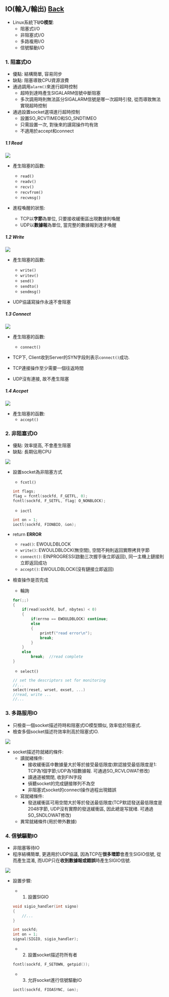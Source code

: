 ## IO(輸入/輸出)	[Back](./../OS.md)

- Linux系統下**I/O模型**:
	- 阻塞式I/O
	- 非阻塞式I/O
	- 多路複用I/O
	- 信號驅動I/O

### 1. 阻塞式IO

- 優點: 結構簡單, 容易同步
- 缺點: 阻塞導致CPU資源浪費
- 通過調用```alarm()```來進行超時控制
	- 超時到達時產生SIGALARM信號中斷阻塞
	- 多次調用時則無法區分SIGALARM信號是哪一次超時引發, 從而導致無法實現超時控制
- 通過設置socket選項進行超時控制
	- 設置SO_RCVTIMEO和SO_SNDTIMEO
	- 只需設置一次, 對後來的讀寫操作均有效
	- 不適用於accept和connect

##### 1.1 Read
 
<img src="./blocking_io_read.png">

- 產生阻塞的函數:
	- ```read()```
	- ```readv()```
	- ```recv()```
	- ```recvfrom()```
	- ```recvmsg()```

- 進程喚醒的狀態:
	- TCP以**字節**為單位, 只要接收緩衝區出現數據則喚醒
	- UDP以**數據報**為單位, 當完整的數據報到達才喚醒

##### 1.2 Write

<img src="./blocking_io_write.png">

- 產生阻塞的函數:
	- ```write()```
	- ```writev()```
	- ```send()```
	- ```sendto()```
	- ```sendmsg()```

- UDP協議寫操作永遠不會阻塞

##### 1.3 Connect

<img src="./blocking_io_connect.png">

- 產生阻塞的函數:
	- ```connect()```

- TCP下, Client收到Server的SYN字段則表示```connect()```成功.
- TCP連接操作至少需要一個往返時間
- UDP沒有連接, 故不產生阻塞

##### 1.4 Accpet

<img src="./blocking_io_accept.png">

- 產生阻塞的函數:
	- ```accept()```

### 2. 非阻塞式IO

- 優點: 效率提高, 不會產生阻塞
- 缺點: 長期佔用CPU

<img src="./disblocking_io.png">

- 設置socket為非阻塞方式
	- ```fcntl()```
	
	```c
	int flags;
	flag = fcntl(sockfd, F_GETFL, 0);
	fcntl(sockfd, F_SETFL, flag| O_NONBLOCK);
	```
	- ```ioctl```
	
	```c
	int on = 1;
	ioctl(sockfd, FIONBIO, &on);
	```
- return **ERROR**
	- ```read()```: EWOULDBLOCK
	- ```write()```: EWOULDBLOCK(無空間), 空間不夠則返回實際拷貝字節
	- ```connect()```: EINPROGRESS(啟動三次握手後立即返回), 同一主機上鏈接則立即返回成功
	- ```accept()```: EWOULDBLOCK(沒有鏈接立即返回)

- 檢查操作是否完成
	- 輪詢

	```c
	for(;;)
	{
		if(read(sockfd, buf, nbytes) < 0)
		{
			if(errno == EWOULDBLOCK) continue;
			else
			{
				printf("read error\n");
				break;
			}
		}
		else
			break;	//read complete
	}
	```	

	- ```select()```
	
	```c
	// set the descriptors set for monitoring
	//...
	select(reset, wrset, exset, ...)
	//read, write ...
	//...
	```

### 3. 多路服用IO

- 只檢查一個socket描述符時和阻塞式IO模型類似, 效率低於阻塞式.
- 檢查多個socket描述符效率則高於阻塞式IO.

<img src="./select_io.png">

- socket描述符就緒的條件:
	- 讀就緒條件:
		- 接收緩衝區中數據量大於等於接受最低限度(默認接受最低限度是1: TCP為1個字節;UDP為1個數據報. 可通過SO_RCVLOWAT修改)
		- 讀通道被關閉, 收到FIN字段
		- 偵聽socket的完成鏈接隊列不為空
		- 非阻塞式socket的connect操作過程出現錯誤
	- 寫就緒條件:
		- 發送緩衝區可用空間大於等於發送最低限度(TCP默認發送最低限度是2048字節, UDP沒有實際的發送緩衝區, 因此總是写就绪. 可通過SO_SNDLOWAT修改)
	- 異常就緒條件(用於帶外數據)

### 4. 信號驅動IO

- 非阻塞等待IO
- 程序結構簡單, 更適用於UDP協議, 因為TCP在**很多環節**會產生SIGIO信號, 從而產生混淆, 而UDP只在**收到數據報或錯誤**時產生SIGIO信號.

<img src="./signal_driven_io.png">

- 設置步驟:
	- 1. 設置SIGIO
	
	```c
	void sigio_handler(int signo)
	{
		//...
	}
	```

	```c
	int sockfd;
	int on = 1;
	signal(SIGIO, sigio_handler);
	```
	
	- 2. 設置socket描述符所有者

	```c
	fcntl(sockfd, F_SETOWN, getpid());
	```

	- 3. 允許socket進行信號驅動IO

	```c
	ioctl(sockfd, FIOASYNC, &on);
	```
